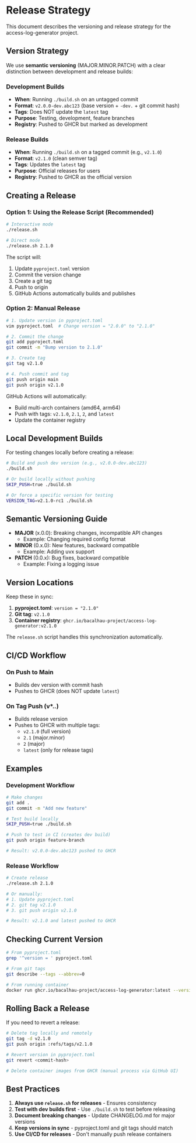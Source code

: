 # Release Strategy

This document describes the versioning and release strategy for the access-log-generator project.

## Version Strategy

We use **semantic versioning** (MAJOR.MINOR.PATCH) with a clear distinction between development and release builds:

### Development Builds
- **When**: Running `./build.sh` on an untagged commit
- **Format**: `v2.0.0-dev.abc123` (base version + `-dev.` + git commit hash)
- **Tags**: Does NOT update the `latest` tag
- **Purpose**: Testing, development, feature branches
- **Registry**: Pushed to GHCR but marked as development

### Release Builds
- **When**: Running `./build.sh` on a tagged commit (e.g., `v2.1.0`)
- **Format**: `v2.1.0` (clean semver tag)
- **Tags**: Updates the `latest` tag
- **Purpose**: Official releases for users
- **Registry**: Pushed to GHCR as the official version

## Creating a Release

### Option 1: Using the Release Script (Recommended)

```bash
# Interactive mode
./release.sh

# Direct mode
./release.sh 2.1.0
```

The script will:
1. Update `pyproject.toml` version
2. Commit the version change
3. Create a git tag
4. Push to origin
5. GitHub Actions automatically builds and publishes

### Option 2: Manual Release

```bash
# 1. Update version in pyproject.toml
vim pyproject.toml  # Change version = "2.0.0" to "2.1.0"

# 2. Commit the change
git add pyproject.toml
git commit -m "Bump version to 2.1.0"

# 3. Create tag
git tag v2.1.0

# 4. Push commit and tag
git push origin main
git push origin v2.1.0
```

GitHub Actions will automatically:
- Build multi-arch containers (amd64, arm64)
- Push with tags: `v2.1.0`, `2.1`, `2`, and `latest`
- Update the container registry

## Local Development Builds

For testing changes locally before creating a release:

```bash
# Build and push dev version (e.g., v2.0.0-dev.abc123)
./build.sh

# Or build locally without pushing
SKIP_PUSH=true ./build.sh

# Or force a specific version for testing
VERSION_TAG=v2.1.0-rc1 ./build.sh
```

## Semantic Versioning Guide

- **MAJOR** (x.0.0): Breaking changes, incompatible API changes
  - Example: Changing required config format
- **MINOR** (0.x.0): New features, backward compatible
  - Example: Adding uvx support
- **PATCH** (0.0.x): Bug fixes, backward compatible
  - Example: Fixing a logging issue

## Version Locations

Keep these in sync:
1. **pyproject.toml**: `version = "2.1.0"`
2. **Git tag**: `v2.1.0`
3. **Container registry**: `ghcr.io/bacalhau-project/access-log-generator:v2.1.0`

The `release.sh` script handles this synchronization automatically.

## CI/CD Workflow

### On Push to Main
- Builds dev version with commit hash
- Pushes to GHCR (does NOT update `latest`)

### On Tag Push (v*.*.*)
- Builds release version
- Pushes to GHCR with multiple tags:
  - `v2.1.0` (full version)
  - `2.1` (major.minor)
  - `2` (major)
  - `latest` (only for release tags)

## Examples

### Development Workflow
```bash
# Make changes
git add .
git commit -m "Add new feature"

# Test build locally
SKIP_PUSH=true ./build.sh

# Push to test in CI (creates dev build)
git push origin feature-branch

# Result: v2.0.0-dev.abc123 pushed to GHCR
```

### Release Workflow
```bash
# Create release
./release.sh 2.1.0

# Or manually:
# 1. Update pyproject.toml
# 2. git tag v2.1.0
# 3. git push origin v2.1.0

# Result: v2.1.0 and latest pushed to GHCR
```

## Checking Current Version

```bash
# From pyproject.toml
grep '^version = ' pyproject.toml

# From git tags
git describe --tags --abbrev=0

# From running container
docker run ghcr.io/bacalhau-project/access-log-generator:latest --version
```

## Rolling Back a Release

If you need to revert a release:

```bash
# Delete tag locally and remotely
git tag -d v2.1.0
git push origin :refs/tags/v2.1.0

# Revert version in pyproject.toml
git revert <commit-hash>

# Delete container images from GHCR (manual process via GitHub UI)
```

## Best Practices

1. **Always use `release.sh` for releases** - Ensures consistency
2. **Test with dev builds first** - Use `./build.sh` to test before releasing
3. **Document breaking changes** - Update CHANGELOG.md for major versions
4. **Keep versions in sync** - pyproject.toml and git tags should match
5. **Use CI/CD for releases** - Don't manually push release containers
